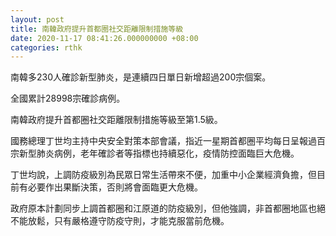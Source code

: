 ```yaml
---
layout: post
title: 南韓政府提升首都圈社交距離限制措施等級
date: 2020-11-17 08:41:26.000000000 +08:00
categories: rthk
---
```


南韓多230人確診新型肺炎，是連續四日單日新增超過200宗個案。

全國累計28998宗確診病例。

南韓政府提升首都圈社交距離限制措施等級至第1.5級。

國務總理丁世均主持中央安全對策本部會議，指近一星期首都圈平均每日呈報過百宗新型肺炎病例，老年確診者等指標也持續惡化，疫情防控面臨巨大危機。

丁世均說，上調防疫級別為民眾日常生活帶來不便，加重中小企業經濟負擔，但目前有必要作出果斷決策，否則將會面臨更大危機。

政府原本計劃同步上調首都圈和江原道的防疫級別，但他強調，非首都圈地區也絕不能放鬆，只有嚴格遵守防疫守則，才能克服當前危機。
